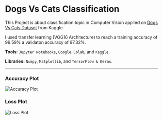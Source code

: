 # Dogs Vs Cats Classification

This Project is about classification topic in Computer Vision applied on [Dogs Vs Cats Dataset](https://www.kaggle.com/competitions/dogs-vs-cats/data) from Kaggle.

I used transfer learning (VGG16 Architecture) to reach a training accuracy of 99.59% a validaton accuracy of 97.32%.

**Tools:** `Jupyter Notebooks`, `Google Colab`, and `Kaggle`.

**Libraries:** `Numpy`, `Matplotlib`, and `TensorFlow & Keras`.

---

### Accuracy Plot

![Accuracy Plot](https://github.com/MohamedBadwy360/Data-Science-Portfolio/blob/main/Computer%20Vision/Dogs%20Vs%20Cats%20Classification/accuracy.png)

### Loss Plot

![Loss Plot](https://github.com/MohamedBadwy360/Data-Science-Portfolio/blob/main/Computer%20Vision/Dogs%20Vs%20Cats%20Classification/loss.png)
